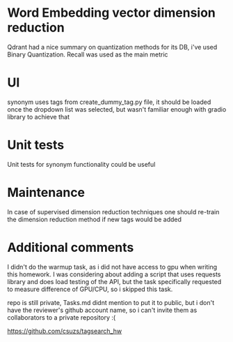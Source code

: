 # Word Embedding vector dimension reduction
Qdrant had a nice summary on quantization methods for its DB, i've used Binary Quantization.
Recall was used as the main metric

# UI
synonym uses tags from create_dummy_tag.py file, it should be loaded once the dropdown list was selected, but wasn't familiar enough with gradio library to achieve that

# Unit tests
Unit tests for synonym functionality could be useful

# Maintenance

In case of supervised dimension reduction techniques one should re-train the dimension reduction method if new tags would be added

# Additional comments

I didn't do the warmup task, as i did not have access to gpu when writing this homework.
I was considering about adding a script that uses requests library and does load testing of the API, but the task specifically requested to measure difference of GPU/CPU, so i skipped this task. 

repo is still private, Tasks.md didnt mention to put it to public, but i don't have the reviewer's github account name, so i can't invite them as collaborators to a private repository :(

https://github.com/csuzs/tagsearch_hw
